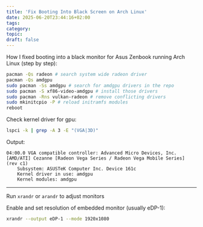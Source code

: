 ```yaml
---
title: 'Fix Booting Into Black Screen on Arch Linux'
date: 2025-06-20T23:44:16+02:00
tags:
category:
topic:
draft: false
---
```


<!--more-->


How I fixed booting into a black monitor for Asus Zenbook running Arch Linux (step by step): 

```bash
pacman -Qs radeon # search system wide radeon driver
pacman -Qs amdgpu
sudo pacman -Ss amdgpu # search for amdgpu drivers in the repo
sudo pacman -S xf86-video-amdgpu # install those drivers
sudo pacman -Rns vulkan-radeon # remove conflicting drivers
sudo mkinitcpio -P # reload initramfs modules
reboot
```

Check kernel driver for gpu:

```bash
lspci -k | grep -A 3 -E "(VGA|3D)"
```

Output:

```
04:00.0 VGA compatible controller: Advanced Micro Devices, Inc. [AMD/ATI] Cezanne [Radeon Vega Series / Radeon Vega Mobile Series] (rev c1)
	Subsystem: ASUSTeK Computer Inc. Device 161c
	Kernel driver in use: amdgpu
	Kernel modules: amdgpu
```

---

Run `xrandr` or `arandr` to adjust monitors

Enable and set resolution of embedded monitor (usually eDP-1):

```bash
xrandr --output eDP-1 --mode 1920x1080
```


